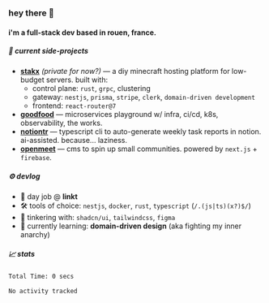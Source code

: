 ### hey there 👋

#### i'm a full-stack dev based in rouen, france.

##### 🚧 current side-projects

- [**stakx**](https://stakx.fr) *(private for now?)* — a diy minecraft hosting platform for low-budget servers. built with:
  - control plane: `rust`, `grpc`, clustering
  - gateway: `nestjs`, `prisma`, `stripe`, `clerk`, `domain-driven development`
  - frontend: `react-router@7`
- [**goodfood**](https://github.com/floriaaan/goodfood) — microservices playground w/ infra, ci/cd, k8s, observability, the works.
- [**notiontr**](https://github.com/floriaaan/notion-task-reporter) — typescript cli to auto-generate weekly task reports in notion. ai-assisted. because... laziness.
- [**openmeet**](https://github.com/floriaaan/openmeet) — cms to spin up small communities. powered by `next.js` + `firebase`.

##### ⚙️ devlog

- 🏢 day job @ **linkt**
- 🛠️ tools of choice: `nestjs`, `docker`, `rust`, `typescript` (`/.(js|ts)(x?)$/`)
- 🎨 tinkering with: `shadcn/ui`, `tailwindcss`, `figma`
- 🧠 currently learning: **domain-driven design** (aka fighting my inner anarchy)

##### 📈 stats

<!--START_SECTION:waka-->

```txt
Total Time: 0 secs

No activity tracked
```

<!--END_SECTION:waka-->
